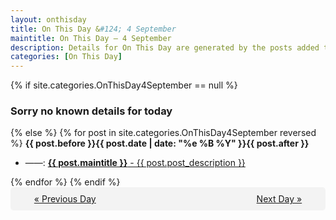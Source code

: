 ```yaml
---
layout: onthisday
title: On This Day &#124; 4 September
maintitle: On This Day — 4 September
description: Details for On This Day are generated by the posts added to the website so the content is subject to changes/updates over time.
categories: [On This Day]
---
```


{% if site.categories.OnThisDay4September == null %}
<h3>Sorry no known details for today</h3>
{% else %}
{% for post in site.categories.OnThisDay4September reversed %}
<strong>{{ post.before }}{{ post.date | date: "%e %B %Y" }}{{ post.after }}</strong>
<ul>
<li> ——: <a class="{{ post.class }}" href="{{ post.url }}"><strong>{{ post.maintitle }}</strong> - {{ post.post_description }}</a></li>
</ul>
{% endfor %}
{% endif %}
<br />
<div style="background-color: #f3f3f3; padding: 10px; border-radius: 5px; text-align: center; display: flex; justify-content: space-evenly;">
<a href="/onthisday/09/09-03">« Previous Day</a>
<span style="visibility:hidden;">[ Visit Leap Year February 29 ]</span>
<a href="/onthisday/09/09-05">Next Day »</a>
</div>
